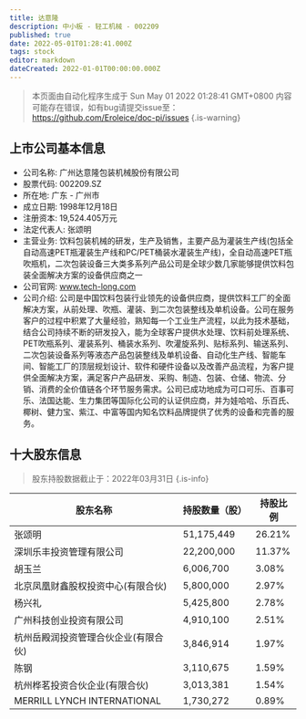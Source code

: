 ```yaml
---
title: 达意隆
description: 中小板 - 轻工机械 - 002209
published: true
date: 2022-05-01T01:28:41.000Z
tags: stock
editor: markdown
dateCreated: 2022-01-01T00:00:00.000Z
---
```


> 本页面由自动化程序生成于 Sun May 01 2022 01:28:41 GMT+0800
> 内容可能存在错误，如有bug请提交issue至：https://github.com/Eroleice/doc-pi/issues
{.is-warning}

## 上市公司基本信息
- 公司名称: 广州达意隆包装机械股份有限公司
- 股票代码: 002209.SZ
- 所在地: 广东 - 广州市
- 成立日期: 1998年12月18日
- 注册资本: 19,524.405万元
- 法定代表人: 张颂明
- 主营业务: 饮料包装机械的研发，生产及销售，主要产品为灌装生产线(包括全自动高速PET瓶灌装生产线和PC/PET桶装水灌装生产线)，全自动高速PET瓶吹瓶机，二次包装设备三大类多系列产品公司是全球少数几家能够提供饮料包装全面解决方案的设备供应商之一
- 公司官网: www.tech-long.com
- 公司介绍: 公司是中国饮料包装行业领先的设备供应商，提供饮料工厂的全面解决方案，从前处理、吹瓶、灌装、到二次包装整线及单机设备。公司在服务客户的过程中积累了大量经验，熟知每一个工业生产流程，以此为技术基础，结合公司持续不断的研发投入，能为全球客户提供水处理、饮料前处理系统、PET吹瓶系列、灌装系列、桶装水系列、吹灌旋系列、贴标系列、输送系列、二次包装设备系列等液态产品包装整线及单机设备、自动化生产线、智能车间、智能工厂的顶层规划设计、软件和硬件设备以及改善产品流程，为客户提供全面解决方案，满足客户产品研发、采购、制造、包装、仓储、物流、分销、消费的全价值链各个环节服务需求。公司已成功地成为可口可乐、百事可乐、法国达能、生力集团等国际化公司的认证供应商，并为娃哈哈、乐百氏、椰树、健力宝、紫江、中富等国内知名饮料品牌提供了优秀的设备和完善的服务。


## 十大股东信息
> 股东持股数据截止于：2022年03月31日
{.is-info}

| 股东名称 | 持股数量（股） | 持股比例 |
| --- | --- | --- |
| 张颂明 | 51,175,449 | 26.21% |
| 深圳乐丰投资管理有限公司 | 22,200,000 | 11.37% |
| 胡玉兰 | 6,006,700 | 3.08% |
| 北京凤凰财鑫股权投资中心(有限合伙) | 5,800,000 | 2.97% |
| 杨兴礼 | 5,425,800 | 2.78% |
| 广州科技创业投资有限公司 | 4,910,100 | 2.51% |
| 杭州岳殿润投资管理合伙企业(有限合伙) | 3,846,914 | 1.97% |
| 陈钢 | 3,110,675 | 1.59% |
| 杭州桦茗投资合伙企业(有限合伙) | 3,013,381 | 1.54% |
| MERRILL LYNCH INTERNATIONAL | 1,730,272 | 0.89% |




